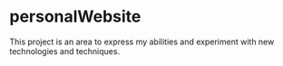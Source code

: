# personalWebsite
This project is an area to express my abilities and experiment with new technologies and techniques.

